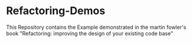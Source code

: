 # Refactoring-Demos
This Repository contains the Example demonstrated in the martin fowler's book "Refactoring: improving the design of your existing code base"
